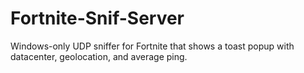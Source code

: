 # Fortnite-Snif-Server
Windows-only UDP sniffer for Fortnite that shows a toast popup with datacenter, geolocation, and average ping.

